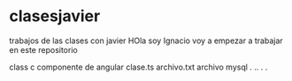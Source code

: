 # clasesjavier
trabajos de las clases con javier
HOla soy Ignacio voy a empezar a trabajar en este repositorio

class c
componente de angular
clase.ts
archivo.txt
archivo mysql
.
..
.
.